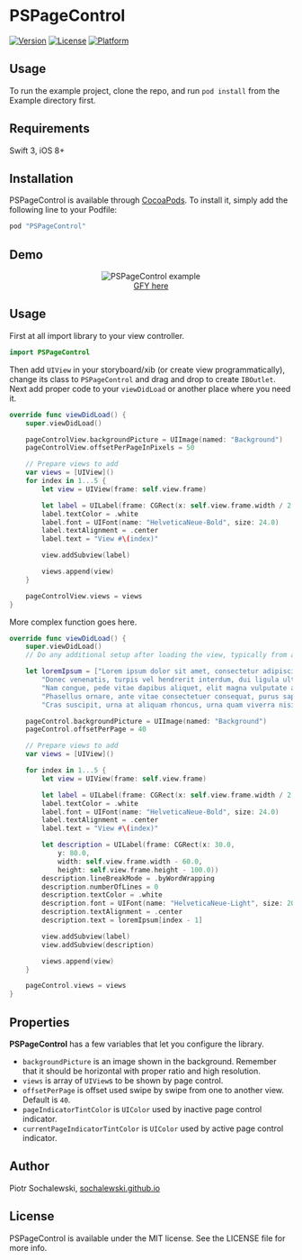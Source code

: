 # PSPageControl

[![Version](https://img.shields.io/cocoapods/v/PSPageControl.svg?style=flat)](http://cocoapods.org/pods/PSPageControl)
[![License](https://img.shields.io/cocoapods/l/PSPageControl.svg?style=flat)](http://cocoapods.org/pods/PSPageControl)
[![Platform](https://img.shields.io/cocoapods/p/PSPageControl.svg?style=flat)](http://cocoapods.org/pods/PSPageControl)

## Usage

To run the example project, clone the repo, and run `pod install` from the Example directory first.

## Requirements

Swift 3, iOS 8+

## Installation

PSPageControl is available through [CocoaPods](http://cocoapods.org). To install
it, simply add the following line to your Podfile:

```ruby
pod "PSPageControl"
```

## Demo
<p align="center">
<img src="http://i.imgur.com/pERmajx.gif" alt="PSPageControl example"><br />
<a href="http://gfycat.com/IllinformedDismalEland" target="_blank">GFY here</a>
</p>

## Usage
First at all import library to your view controller.
```swift
import PSPageControl
```

Then add `UIView` in your storyboard/xib (or create view programmatically), change its class to `PSPageControl` and drag and drop to create `IBOutlet`. Next add proper code to your `viewDidLoad` or another place where you need it.
```swift
override func viewDidLoad() {
    super.viewDidLoad()

    pageControlView.backgroundPicture = UIImage(named: "Background")
    pageControlView.offsetPerPageInPixels = 50

    // Prepare views to add
    var views = [UIView]()
    for index in 1...5 {
        let view = UIView(frame: self.view.frame)

        let label = UILabel(frame: CGRect(x: self.view.frame.width / 2.0 - 60.0, y: 40.0, width: 120.0, height: 30.0))
        label.textColor = .white
        label.font = UIFont(name: "HelveticaNeue-Bold", size: 24.0)
        label.textAlignment = .center
        label.text = "View #\(index)"

        view.addSubview(label)

        views.append(view)
    }

    pageControlView.views = views
}
```

More complex function goes here.
```swift
override func viewDidLoad() {
    super.viewDidLoad()
    // Do any additional setup after loading the view, typically from a nib.

    let loremIpsum = ["Lorem ipsum dolor sit amet, consectetur adipiscing elit. Proin nibh augue, suscipit a, scelerisque sed, lacinia in, mi. Cras vel lorem. Etiam pellentesque aliquet tellus. Phasellus pharetra nulla ac diam. Quisque semper justo at risus.",
        "Donec venenatis, turpis vel hendrerit interdum, dui ligula ultricies purus, sed posuere libero dui id orci.",
        "Nam congue, pede vitae dapibus aliquet, elit magna vulputate arcu, vel tempus metus leo non est. Etiam sit amet lectus quis est congue mollis. Phasellus congue lacus eget neque.",
        "Phasellus ornare, ante vitae consectetuer consequat, purus sapien ultricies dolor, et mollis pede metus eget nisi. Praesent sodales velit quis augue.",
        "Cras suscipit, urna at aliquam rhoncus, urna quam viverra nisi, in interdum massa nibh nec erat."]

    pageControl.backgroundPicture = UIImage(named: "Background")
    pageControl.offsetPerPage = 40

    // Prepare views to add
    var views = [UIView]()

    for index in 1...5 {
        let view = UIView(frame: self.view.frame)

        let label = UILabel(frame: CGRect(x: self.view.frame.width / 2.0 - 60.0, y: 40.0, width: 120.0, height: 30.0))
        label.textColor = .white
        label.font = UIFont(name: "HelveticaNeue-Bold", size: 24.0)
        label.textAlignment = .center
        label.text = "View #\(index)"

        let description = UILabel(frame: CGRect(x: 30.0,
            y: 80.0,
            width: self.view.frame.width - 60.0,
            height: self.view.frame.height - 100.0))
        description.lineBreakMode = .byWordWrapping
        description.numberOfLines = 0
        description.textColor = .white
        description.font = UIFont(name: "HelveticaNeue-Light", size: 20.0)
        description.textAlignment = .center
        description.text = loremIpsum[index - 1]

        view.addSubview(label)
        view.addSubview(description)

        views.append(view)
    }

    pageControl.views = views
}
```

## Properties
**PSPageControl** has a few variables that let you configure the library.

* `backgroundPicture` is an image shown in the background. Remember that it should be horizontal with proper ratio and high resolution.
* `views` is array of `UIView`s to be shown by page control.
* `offsetPerPage` is offset used swipe by swipe from one to another view. Default is `40`.
* `pageIndicatorTintColor` is `UIColor` used by inactive page control indicator.
* `currentPageIndicatorTintColor` is `UIColor` used by active page control indicator.

## Author

Piotr Sochalewski, <a href="http://sochalewski.github.io">sochalewski.github.io</a>

## License

PSPageControl is available under the MIT license. See the LICENSE file for more info.
